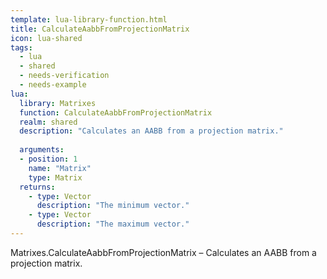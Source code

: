 ```yaml
---
template: lua-library-function.html
title: CalculateAabbFromProjectionMatrix
icon: lua-shared
tags:
  - lua
  - shared
  - needs-verification
  - needs-example
lua:
  library: Matrixes
  function: CalculateAabbFromProjectionMatrix
  realm: shared
  description: "Calculates an AABB from a projection matrix."
  
  arguments:
  - position: 1
    name: "Matrix"
    type: Matrix
  returns:
    - type: Vector
      description: "The minimum vector."
    - type: Vector
      description: "The maximum vector."
---
```


<div class="lua__search__keywords">
Matrixes.CalculateAabbFromProjectionMatrix &#x2013; Calculates an AABB from a projection matrix.
</div>
